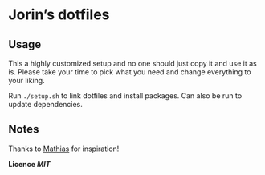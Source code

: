# Jorin’s dotfiles

## Usage

This a highly customized setup and no one should just copy it and use it as is.
Please take your time to pick what you need and change everything to your liking.

Run `./setup.sh` to link dotfiles and install packages.
Can also be run to update dependencies.

## Notes

Thanks to [Mathias](https://github.com/mathiasbynens/dotfiles) for inspiration!

__Licence *MIT*__
